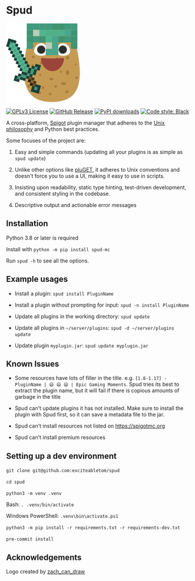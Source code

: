 # Spud
![spudman logo](https://raw.githubusercontent.com/exciteabletom/spud/master/logo/spudman_tiny.png)


[![GPLv3 License](https://www.gnu.org/graphics/gplv3-88x31.png)](https://www.gnu.org/licenses/gpl-3.0.en.html)
[![GitHub Release](https://img.shields.io/github/release/exciteabletom/spud.svg?style=flat)](https://github.com/exciteabletom/spud/releases) 
[![PyPI downloads](https://img.shields.io/pypi/dm/spud-mc.svg)](https://pypistats.org/packages/spud-mc)
[![Code style: Black](https://img.shields.io/badge/code%20style-Black-000000.svg)](https://github.com/psf/black)


A cross-platform, [Spigot](https://www.spigotmc.org/) plugin manager that adheres to the
[Unix philosophy](https://en.wikipedia.org/wiki/Unix_philosophy) and Python best practices.

Some focuses of the project are:

1. Easy and simple commands (updating all your plugins is as simple as `spud update`)

1. Unlike other options like [pluGET](https://github.com/Neocky/pluGET), it adheres to Unix conventions and doesn't force you to use a UI, making it easy to use in scripts.

1. Insisting upon readability, static type hinting, test-driven development, and consistent styling in the codebase.

1. Descriptive output and actionable error messages


## Installation
Python 3.8 or later is required

Install with `python -m pip install spud-mc`

Run `spud -h` to see all the options.


## Example usages
- Install a plugin: `spud install PluginName`

- Install a plugin without prompting for input: `spud -n install PluginName`

- Update all plugins in the working directory: `spud update`

- Update all plugins in `~/server/plugins`: `spud -d ~/server/plugins update`
 
- Update plugin `myplugin.jar`: `spud update myplugin.jar`

## Known Issues
- Some resources have lots of filler in the title. e.g. `[1.8-1.17] · PluginName |
😃 😃 😃 | Epic Gaming Moments`.
Spud tries its best to extract the plugin name, but it will fail if there is copious amounts of garbage in the title


- Spud can't update plugins it has not installed. Make sure to install the plugin with Spud first, so it can save a metadata file to the jar.


- Spud can't install resources not listed on https://spigotmc.org


- Spud can't install premium resources

## Setting up a dev environment
`git clone git@github.com:exciteabletom/spud`

`cd spud`

`python3 -m venv .venv`

Bash: `. .venv/bin/activate`

Windows PowerShell: `.venv\bin\activate.ps1`

`python3 -m pip install -r requirements.txt -r requirements-dev.txt`

`pre-commit install`

## Acknowledgements
Logo created by [zach_can_draw](https://instagram.com/zach_can_draw/)

